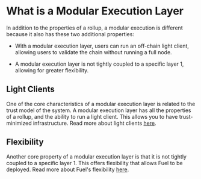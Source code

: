 # What is a Modular Execution Layer

In addition to the properties of a rollup, a modular execution is different because it also has these two additional properties:

- With a modular execution layer, users can run an off-chain light client, allowing users to validate the chain without running a full node.

- A modular execution layer is not tightly coupled to a specific layer 1, allowing for greater flexibility.

## Light Clients

One of the core characteristics of a modular execution layer is related to the trust model of the system. A modular execution layer has all the properties of a rollup, and the ability to run a light client. This allows you to have trust-minimized infrastructure. Read more about light clients [here](./the-modular-movement.md).

## Flexibility

Another core property of a modular execution layer is that it is not tightly coupled to a specific layer 1. This offers flexibility that allows Fuel to be deployed. Read more about Fuel's flexibility [here](../fuel-configurations/index.md).